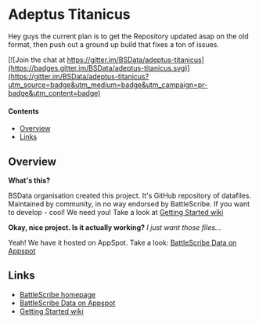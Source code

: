 Adeptus Titanicus
=================

Hey guys the current plan is to get the Repository updated asap on the old format, then push out a ground up build that fixes a ton of issues.



[![Join the chat at https://gitter.im/BSData/adeptus-titanicus](https://badges.gitter.im/BSData/adeptus-titanicus.svg)](https://gitter.im/BSData/adeptus-titanicus?utm_source=badge&utm_medium=badge&utm_campaign=pr-badge&utm_content=badge)


#### Contents ####

* [Overview][]
* [Links][]

## Overview ##
[Overview]: #overview

__What's this?__

BSData organisation created this project. It's GitHub repository of datafiles.
Maintained by community, in no way endorsed by BattleScribe. If you want
to develop - cool! We need you! Take a look at [Getting Started wiki][]

__Okay, nice project. Is it actually working?__ _I just want those files..._

Yeah! We have it hosted on AppSpot. Take a look: [BattleScribe Data on Appspot][]


## Links ##
[Links]: #links

* [BattleScribe homepage][]
* [BattleScribe Data on Appspot][]
* [Getting Started wiki][]


[BattleScribe homepage]: http://www.battlescribe.net/
[BattleScribe Data on Appspot]: http://battlescribedata.appspot.com/#/repos
[Getting Started wiki]: https://github.com/BSData/catalogue-development/wiki/Getting-Started#contributing
